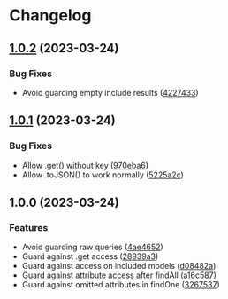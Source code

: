 # Changelog

## [1.0.2](https://github.com/alecperkins/sequelize-strict-attributes/compare/v1.0.1...v1.0.2) (2023-03-24)


### Bug Fixes

* Avoid guarding empty include results ([4227433](https://github.com/alecperkins/sequelize-strict-attributes/commit/422743364fc95b4475d3e265bea6e93a88d38bb7))

## [1.0.1](https://github.com/alecperkins/sequelize-strict-attributes/compare/v1.0.0...v1.0.1) (2023-03-24)


### Bug Fixes

* Allow .get() without key ([970eba6](https://github.com/alecperkins/sequelize-strict-attributes/commit/970eba669c620639ffba81451f936cfd6c4e6ee7))
* Allow .toJSON() to work normally ([5225a2c](https://github.com/alecperkins/sequelize-strict-attributes/commit/5225a2c90f409de43e17ef48bea356e711aa7af3))

## 1.0.0 (2023-03-24)


### Features

* Avoid guarding raw queries ([4ae4652](https://github.com/alecperkins/sequelize-strict-attributes/commit/4ae4652a0d170d4b5a68adb27cd13d29c913c79b))
* Guard against .get access ([28939a3](https://github.com/alecperkins/sequelize-strict-attributes/commit/28939a35619874d168a6ee089b25125b8d24c619))
* Guard against access on included models ([d08482a](https://github.com/alecperkins/sequelize-strict-attributes/commit/d08482a2d27299824de7b748579f3b5acce86863))
* Guard against attribute access after findAll ([a16c587](https://github.com/alecperkins/sequelize-strict-attributes/commit/a16c587d01c001370e169c887bdf1c4cfa2ed1cd))
* Guard against omitted attributes in findOne ([3267537](https://github.com/alecperkins/sequelize-strict-attributes/commit/3267537adec153bb138fde9d18e70adef5d9dc5a))
